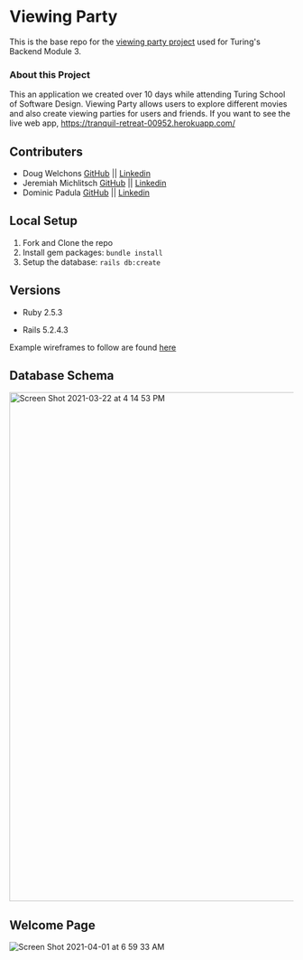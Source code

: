 # Viewing Party

This is the base repo for the [viewing party project](https://backend.turing.io/module3/projects/viewing_party) used for Turing's Backend Module 3.

### About this Project
This an application we created over 10 days while attending Turing School of Software Design. Viewing Party allows users to explore different movies and also create 
viewing parties for users and friends. If you want to see the live web app, https://tranquil-retreat-00952.herokuapp.com/ 


## Contributers 
* Doug Welchons [GitHub](https://github.com/DougWelchons) || [Linkedin](https://www.linkedin.com/in/douglas-welchons-72045339/)
* Jeremiah Michlitsch [GitHub](https://github.com/jmichlitsch) || [Linkedin](https://www.linkedin.com/in/jeremiah-michlitsch-49048a206/)
* Dominic Padula [GitHub](https://github.com/domo2192) || [Linkedin](https://www.linkedin.com/in/dominic-padula-5bb5b2179/)

## Local Setup

1. Fork and Clone the repo
2. Install gem packages: `bundle install`
3. Setup the database: `rails db:create`


## Versions

- Ruby 2.5.3

- Rails 5.2.4.3

Example wireframes to follow are found [here](https://backend.turing.io/module3/projects/viewing_party/wireframes)

## Database Schema

<img width="901" alt="Screen Shot 2021-03-22 at 4 14 53 PM" src="https://user-images.githubusercontent.com/70593322/112065213-e2355c80-8b29-11eb-98d7-aa4f975926ef.png">


## Welcome Page 

![Screen Shot 2021-04-01 at 6 59 33 AM](https://user-images.githubusercontent.com/70593322/113297550-fad70c80-92b7-11eb-8f0a-776aec7be210.png)
